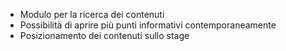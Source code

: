- Modulo per la ricerca dei contenuti
- Possibilità di aprire più punti informativi contemporaneamente
- Posizionamento dei contenuti sullo stage
